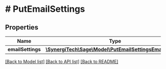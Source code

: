 # # PutEmailSettings

## Properties

Name | Type | Description | Notes
------------ | ------------- | ------------- | -------------
**emailSettings** | [**\SynergiTech\Sage\Model\PutEmailSettingsEmailSettings**](PutEmailSettingsEmailSettings.md) |  |

[[Back to Model list]](../../README.md#models) [[Back to API list]](../../README.md#endpoints) [[Back to README]](../../README.md)
